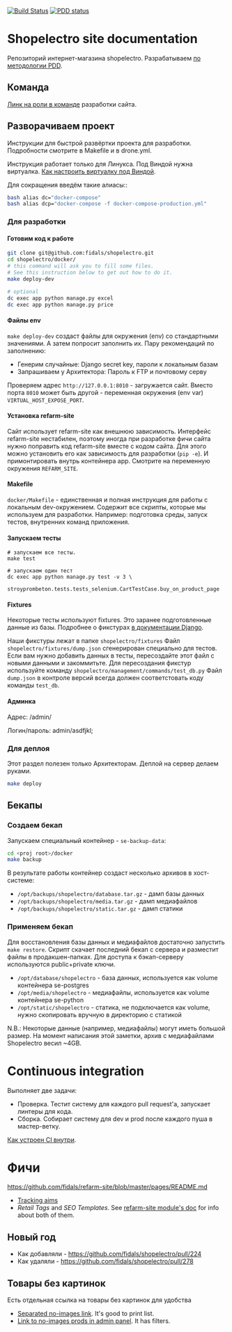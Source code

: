 [![Build Status](https://ci.fidals.com/api/badges/fidals/shopelectro/status.svg)](https://ci.fidals.com/fidals/shopelectro)
[![PDD status](http://www.0pdd.com/svg?name=fidals/shopelectro)](http://www.0pdd.com/p?name=fidals/shopelectro)


# Shopelectro site documentation
Репозиторий интернет-магазина shopelectro.
Разрабатываем [по методологии PDD](http://fidals.com/dev).

## Команда
[Линк на роли в команде](https://goo.gl/3HDwaq) разработки сайта.

## Разворачиваем проект

Инструкции для быстрой развёртки проекта для разработки.
Подробности смотрите в Makefile и в drone.yml.

Инструкция работает только для Линукса.
Под Виндой нужна виртуалка. [Как настроить виртуалку под Виндой](https://fidals.com/dev/with-windows).

Для сокращения введём такие алиасы::

```bash
bash alias dc="docker-compose"
bash alias dcp="docker-compose -f docker-compose-production.yml"
```

### Для разработки

#### Готовим код к работе
```bash
git clone git@github.com:fidals/shopelectro.git
cd shopelectro/docker/
# this command will ask you to fill some files.
# See this instruction below to get out how to do it.
make deploy-dev

# optional
dc exec app python manage.py excel
dc exec app python manage.py price
```

#### Файлы env
`make deploy-dev` создаст файлы для окружения (env) со стандартными значениями.
А затем попросит заполнить их.
Пару рекомендаций по заполнению:
- Генерим случайные: Django secret key, пароли к локальным базам
- Запрашиваем у Архитектора: Пароль к FTP и почтовому серву

Проверяем адрес `http://127.0.0.1:8010` - загружается сайт.
Вместо порта `8010` может быть другой - переменная окружения (env var) `VIRTUAL_HOST_EXPOSE_PORT`.

#### Установка refarm-site
Сайт использует refarm-site как внешнюю зависимость.
Интерфейс refarm-site нестабилен,
поэтому иногда при разработке фичи сайта
нужно поправить код refarm-site вместе с кодом сайта.
Для этого можно установить его как зависимость для разработки (`pip -e`).
И примонтировать внутрь контейнера app.
Смотрите на переменную окружения `REFARM_SITE`.

#### Makefile
`docker/Makefile` - единственная и полная инструкция для работы с локальным dev-окружением.
Содержит все скрипты, которые мы используем для разработки.
Например: подготовка среды, запуск тестов, внутренних команд приложения.

#### Запускаем тесты
```
# запускаем все тесты.
make test

# запускаем один тест
dc exec app python manage.py test -v 3 \
    stroyprombeton.tests.tests_selenium.CartTestCase.buy_on_product_page
```

#### Fixtures
Некоторые тесты используют fixtures.
Это заранее подготовленные данные из базы.
Подробнее о фикстурах [в документации Django](https://docs.djangoproject.com/en/1.11/topics/testing/tools/#fixture-loading).

Наши фикстуры лежат в папке `shopelectro/fixtures`
Файл `shopelectro/fixtures/dump.json` сгенерирован специально для тестов.
Если вам нужно добавить данных в тесты, пересоздайте этот файл с новыми данными и закоммитьте.
Для пересоздания фикстур используйте команду `shopelectro/management/commands/test_db.py`
Файл `dump.json` в контроле версий всегда должен соответстовать коду команды `test_db`.

#### Админка
Адрес: /admin/

Логин/пароль:
admin/asdfjkl;

### Для деплоя
Этот раздел полезен только Архитекторам.
Деплой на сервер делаем руками.

```bash
make deploy
```


## Бекапы

### Создаем бекап

Запускаем специальный контейнер - `se-backup-data`:

```bash
cd <proj root>/docker
make backup
```

В результате работы контейнер создаст несколько архивов в хост-системе:

* `/opt/backups/shopelectro/database.tar.gz` - дамп базы данных
* `/opt/backups/shopelectro/media.tar.gz` - дамп медиафайлов
* `/opt/backups/shopelectro/static.tar.gz` - дамп статики

### Применяем бекап

Для восстановления базы данных и медиафайлов достаточно запустить ``make restore``.
Скрипт скачает последний бекап с сервера и разместит файлы в продакшен-папках.
Для доступа к бэкап-серверу используются public+private ключи.

* `/opt/database/shopelectro` - база данных, используется как volume контейнера se-postgres
* `/opt/media/shopelectro` - медиафайлы, используется как volume контейнера se-python
* `/opt/static/shopelectro` - статика, не подключается как volume, нужно скопировать вручную в директорию с статикой

N.B.: Некоторые данные (например, медиафайлы) могут иметь большой размер. На момент написания этой заметки, архив с медиафайлами Shopelectro весил ~4GB.

# Continuous integration
Выполняет две задачи:
- Проверка. Тестит систему для каждого pull request'a, запускает линтеры для кода.
- Сборка. Собирает систему для dev и prod после каждого пуша в мастер-ветку.

[Как устроен CI внутри](CI.md).

# Фичи
https://github.com/fidals/refarm-site/blob/master/pages/README.md
- [Tracking aims](https://github.com/fidals/shopelectro/blob/master/doc/tracking_aims.md)
- *Retail Tags* and *SEO Templates*.
See [refarm-site module's doc](https://github.com/fidals/refarm-site/blob/master/pages/README.md)
for info about both of them.

## Новый год
- Как добавляли - https://github.com/fidals/shopelectro/pull/224
- Как удаляли - https://github.com/fidals/shopelectro/pull/278

## Товары без картинок
Есть отдельная ссылка на товары без картинок для удобства
- [Separated no-images link](https://www.shopelectro.ru/catalog/no-images/).
It's good to print list.
- [Link to no-images prods in admin panel](https://www.shopelectro.ru/admin/shopelectro/productpage/?has_images=no&is_active__exact=1).
It has filters.
